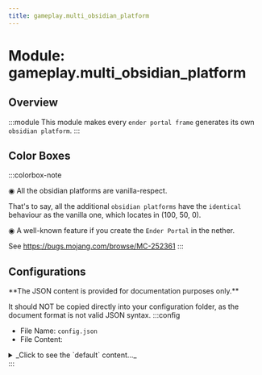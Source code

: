 ```yaml
---
title: gameplay.multi_obsidian_platform
---
```



# Module: gameplay.multi_obsidian_platform

## Overview
:::module
This module makes every `ender portal frame` generates its own `obsidian platform`.
:::
## Color Boxes

:::colorbox-note

◉ All the obsidian platforms are vanilla-respect.

That's to say, all the additional `obsidian platforms` have the `identical` behaviour as the vanilla one, which locates in (100, 50, 0).



◉ A well-known feature if you create the `Ender Portal` in the nether.

See https://bugs.mojang.com/browse/MC-252361
:::

## Configurations
<Admonition type="warning" icon="" title="">
**The JSON content is provided for documentation purposes only.**

It should NOT be copied directly into your configuration folder, as the document format is not valid JSON syntax.
</Admonition>
:::config
- File Name: `config.json`
- File Content: 
<details>

<summary>_Click to see the `default` content..._</summary>

```json showLineNumbers title="config/fuji/modules/gameplay/multi_obsidian_platform/config.json"
{
  /* The `coordinate scale factor` between `overworld` and `the_end`. */
  "factor": 4.0
}
```
</details>
:::
